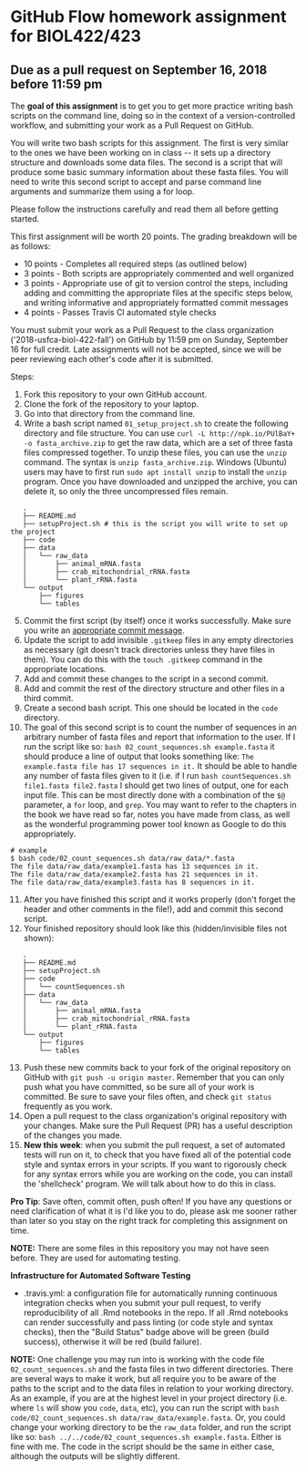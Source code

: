# GitHub Flow homework assignment for BIOL422/423
## Due as a pull request on September 16, 2018 before 11:59 pm

The **goal of this assignment** is to get you to get more practice writing bash scripts on the command line, doing so in the context of a version-controlled workflow, and submitting your work as a Pull Request on GitHub.

You will write two bash scripts for this assignment. The first is very similar to the ones we have been working on in class -- it sets up a directory structure and downloads some data files. The second is a script that will produce some basic summary information about these fasta files. You will need to write this second script to accept and parse command line arguments and summarize them using a for loop.

Please follow the instructions carefully and read them all before getting started.

This first assignment will be worth 20 points. The grading breakdown will be as follows:

* 10 points - Completes all required steps (as outlined below)
* 3 points - Both scripts are appropriately commented and well organized
* 3 points - Appropriate use of git to version control the steps, including adding and committing the appropriate files at the specific steps below, and writing informative and appropriately formatted commit messages
* 4 points - Passes Travis CI automated style checks

You must submit your work as a Pull Request to the class organization ('2018-usfca-biol-422-fall') on GitHub by 11:59 pm on Sunday, September 16 for full credit. Late assignments will not be accepted, since we will be peer reviewing each other's code after it is submitted.

Steps:

1. Fork this repository to your own GitHub account.
2. Clone the fork of the repository to your laptop.
3. Go into that directory from the command line.
4. Write a bash script named `01_setup_project.sh` to create the following directory and file structure. You can use `curl -L http://npk.io/PUlBaY+ -o fasta_archive.zip` to get the raw data, which are a set of three fasta files compressed together. To unzip these files, you can use the `unzip` command. The syntax is `unzip fasta_archive.zip`. Windows (Ubuntu) users may have to first run `sudo apt install unzip` to install the `unzip` program. Once you have downloaded and unzipped the archive, you can delete it, so only the three uncompressed files remain.

```
   .
   ├── README.md
   ├── setupProject.sh # this is the script you will write to set up the project
   ├── code
   ├── data
   │   └── raw_data
   │       ├── animal_mRNA.fasta
   │       ├── crab_mitochondrial_rRNA.fasta
   │       └── plant_rRNA.fasta
   └── output
       ├── figures
       └── tables

```

5. Commit the first script (by itself) once it works successfully. Make sure you write
   an [appropriate commit message](https://chris.beams.io/posts/git-commit/).
6. Update the script to add invisible `.gitkeep` files in any empty directories as necessary
   (git doesn't track directories unless they have files in them). You can do
   this with the `touch .gitkeep` command in the appropriate locations.
7. Add and commit these changes to the script in a second commit.
8. Add and commit the rest of the directory structure and other files in a third commit.
9. Create a second bash script. This one should be located in the `code` directory.
10. The goal of this second script is to count the number of sequences in an arbitrary number of fasta files and report that information to the user. If I run the script like so: `bash 02_count_sequences.sh example.fasta` it should produce a line of output that looks something like: `The example.fasta file has 17 sequences in it.` It should be able to handle any number of fasta files given to it (i.e. if I run `bash countSequences.sh file1.fasta file2.fasta` I should get two lines of output, one for each input file. This can be most directly done with a combination of the `$@` parameter, a `for` loop, and `grep`. You may want to refer to the chapters in the book we have read so far, notes you have made from class, as well as the wonderful programming power tool known as Google to do this appropriately.

```
# example
$ bash code/02_count_sequences.sh data/raw_data/*.fasta
The file data/raw_data/example1.fasta has 13 sequences in it.
The file data/raw_data/example2.fasta has 21 sequences in it.
The file data/raw_data/example3.fasta has 8 sequences in it.
```

11. After you have finished this script and it works properly (don't forget the header and other comments in the file!), add and commit this second script.
12. Your finished repository should look like this (hidden/invisible files not shown):

```
   .
   ├── README.md
   ├── setupProject.sh
   ├── code
   │   └── countSequences.sh
   ├── data
   │   └── raw_data
   │       ├── animal_mRNA.fasta
   │       ├── crab_mitochondrial_rRNA.fasta
   │       └── plant_rRNA.fasta
   └── output
       ├── figures
       └── tables

```

13. Push these new commits back to your fork of the original repository on GitHub with `git push -u origin master`. Remember that you can only push what you have committed, so be sure all of your work is committed. Be sure to save your files often, and check `git status` frequently as you work.
14. Open a pull request to the class organization's original repository with your changes. Make sure the Pull Request (PR) has a useful description of the changes you made.
15. **New this week**: when you submit the pull request, a set of automated tests will run on it, to check that you have fixed all of the potential code style and syntax errors in your scripts. If you want to rigorously check for any syntax errors while you are working on the code, you can install the 'shellcheck' program. We will talk about how to do this in class.

**Pro Tip**: Save often, commit often, push often! If you have any questions or need clarification of what it is I'd like you to do, please ask me sooner rather than later so you stay on the right track for completing this assignment on time.

**NOTE:** There are some files in this repository you may not have seen before. They are used for automating testing.

**Infrastructure for Automated Software Testing**

* .travis.yml: a configuration file for automatically running continuous integration checks when you submit your pull request, to verify reproducibility of all .Rmd notebooks in the repo. If all .Rmd notebooks can render successfully and pass linting (or code style and syntax checks), then the "Build Status" badge above will be green (build success), otherwise it will be red (build failure).

**NOTE:** One challenge you may run into is working with the code file `02_count_sequences.sh` and the fasta files in two different directories. There are several ways to make it work, but all require you to be aware of the paths to the script and to the data files in relation to your working directory. As an example, if you are at the highest level in your project directory (i.e. where `ls` will show you `code`, `data`, etc), you can run the script with `bash code/02_count_sequences.sh data/raw_data/example.fasta`. Or, you could change your working directory to be the `raw_data` folder, and run the script like so: `bash ../../code/02_count_sequences.sh example.fasta`. Either is fine with me. The code in the script should be the same in either case, although the outputs will be slightly different.
